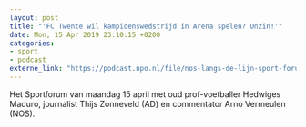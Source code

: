 ```yaml
---
layout: post
title: "'FC Twente wil kampioenswedstrijd in Arena spelen? Onzin!'"
date: Mon, 15 Apr 2019 23:10:15 +0200
categories: 
- sport 
- podcast 
externe_link: "https://podcast.npo.nl/file/nos-langs-de-lijn-sport-forum/5174/content.omroep.nl/portal/podcast/nporadio1/nos-langs-de-lijn-sport-forum/2019/04/nporadio1_nos-langs-de-lijn-sport-forum_20190415_sportforum-fc-twente-wil-kampioenswedstrijd-in-arena-spelen-onzin_3BP2DH.mp3"
---
```


Het Sportforum van maandag 15 april met oud prof-voetballer Hedwiges Maduro, journalist Thijs Zonneveld (AD) en commentator Arno Vermeulen (NOS).
